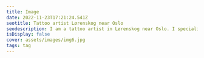 ```yaml
--- 
title: Image  
date: 2022-11-23T17:21:24.541Z 
seotitle: Tattoo artist Lørenskog near Oslo 
seodescription: I am a tattoo artist in Lørenskog near Oslo. I specialize in black and grey tattoos, color tattoos, traditional tattoos, cover ups and custom tattoos. 
isDisplay: false 
cover: assets/images/img6.jpg 
tags: tag 
--- 
```

